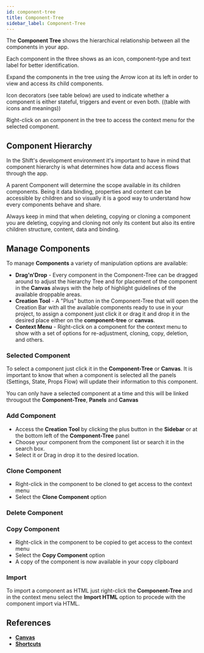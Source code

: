 ```yaml
---
id: component-tree
title: Component-Tree
sidebar_label: Component-Tree
---
```

The __Component Tree__ shows the hierarchical relationship between all the components in your app.

Each component in the three shows as an icon, component-type and text label for better identification.

Expand the components in the tree using the Arrow icon at its left in order to view and access its child components.

Icon decorators (see table below) are used to indicate whether a component is either stateful, triggers and event or even both.
((table with icons and meanings))

Right-click on an component in the tree to access the context menu for the selected component.

## Component Hierarchy
In the Shift's development environment it's important to have in mind that component hierarchy is what determines how data and access flows through the app. 

A parent Component will determine the scope available in its children components. Being it data binding, properties and content can be accessible by children and so visually it is a good way to understand how every components behave and share.

Always keep in mind that when deleting, copying or cloning a component you are deleting, copying and cloning not only its content but also its entire children structure, content, data and binding.

## Manage Components
To manage __Components__ a variety of manipulation options are available:

* __Drag'n'Drop__ - Every component in the Component-Tree can be dragged around to adjust the hierarchy Tree and for placement of the component in the __Canvas__ always with the help of highlight guidelines of the available droppable areas.
* __Creation Tool__ - A "Plus" button in the Component-Tree that will open the Creation Bar with all the available components ready to use in your project, to assign a component just click it or drag it and drop it in the desired place either on the __component-tree__ or __canvas__.
* __Context Menu__ - Right-click on a component for the context menu to show with a set of options for re-adjustment, cloning, copy, deletion, and others.

### Selected Component
To select a component just click it in the __Component-Tree__ or __Canvas__. It is important to know that when a component is selected all the panels (Settings, State, Props Flow) will update their information to this component.

You can only have a selected component at a time and this will be linked througout the __Component-Tree__, __Panels__ and __Canvas__


### Add Component
* Access the __Creation Tool__ by clicking the plus button in the __Sidebar__ or at the bottom left of the __Component-Tree__ panel
* Choose your component from the component list or search it in the search box.
* Select it or Drag in drop it to the desired location.

### Clone Component
* Right-click in the component to be cloned to get access to the context menu
* Select the __Clone Component__ option
### Delete Component

### Copy Component
* Right-click in the component to be copied to get access to the context menu
* Select the __Copy Component__ option
* A copy of the component is now available in your copy clipboard

### Import
To import a component as HTML just right-click the __Component-Tree__ and in the context menu select the __Import HTML__ option to procede with the component import via HTML.

## References

* [__Canvas__](canvas.md)
* [__Shortcuts__](shortcuts.md)
